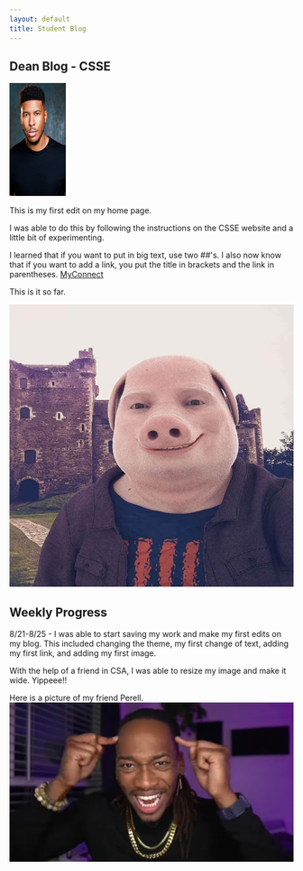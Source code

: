 ```yaml
---
layout: default
title: Student Blog
---
```



## Dean Blog - CSSE 

<img style="height:200px;width:100px" src="images/ltg.jpg" alt="ltg">

This is my first edit on my home page.

I was able to do this by following the instructions on the CSSE website and a little bit of experimenting.

I learned that if you want to put in big text, use two ##'s. I also now know that if you want to add a link, you put the title in brackets and the link in parentheses. [MyConnect](poway.instructure.com)

This is it so far. 

<img style="height:500px; width:1000px" src="images/john pork.jpeg" alt="john pork">

## Weekly Progress

8/21-8/25 - I was able to start saving my work and make my first edits on my blog. This included changing the theme, my first change of text, adding my first link, and adding my first image. 

With the help of a friend in CSA, I was able to resize my image and make it wide. Yippeee!!

Here is a picture of my friend Perell.
<img src="images/mind.jpg" alt="mind">